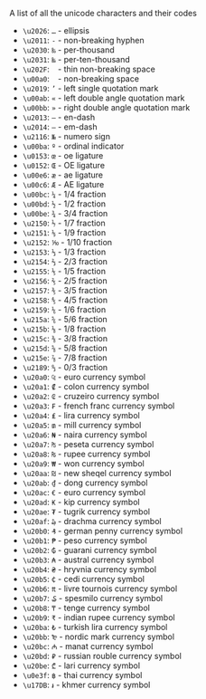 A list of all the unicode characters and their codes

- `\u2026`: `…` - ellipsis
- `\u2011`: `‑` - non-breaking hyphen
- `\u2030`: `‰` - per-thousand
- `\u2031`: `‱` - per-ten-thousand
- `\u202F`: ` ` - thin non-breaking space
- `\u00a0`: ` ` - non-breaking space
- `\u2019`: `’` - left single quotation mark
- `\u00ab`: `«` - left double angle quotation mark
- `\u00bb`: `»` - right double angle quotation mark
- `\u2013`: `–` - en-dash
- `\u2014`: `—` - em-dash
- `\u2116`: `№` - numero sign
- `\u00ba`: `º` - ordinal indicator
- `\u0153`: `œ` - oe ligature
- `\u0152`: `Œ` - OE ligature
- `\u00e6`: `æ` - ae ligature
- `\u00c6`: `Æ` - AE ligature
- `\u00bc`: `¼` - 1/4 fraction
- `\u00bd`: `½` - 1/2 fraction
- `\u00be`: `¾` - 3/4 fraction
- `\u2150`: `⅐` - 1/7 fraction
- `\u2151`: `⅑` - 1/9 fraction
- `\u2152`: `⅒` - 1/10 fraction
- `\u2153`: `⅓` - 1/3 fraction
- `\u2154`: `⅔` - 2/3 fraction
- `\u2155`: `⅕` - 1/5 fraction
- `\u2156`: `⅖` - 2/5 fraction
- `\u2157`: `⅗` - 3/5 fraction
- `\u2158`: `⅘` - 4/5 fraction
- `\u2159`: `⅙` - 1/6 fraction
- `\u215a`: `⅚` - 5/6 fraction
- `\u215b`: `⅛` - 1/8 fraction
- `\u215c`: `⅜` - 3/8 fraction
- `\u215d`: `⅝` - 5/8 fraction
- `\u215e`: `⅞` - 7/8 fraction
- `\u2189`: `↉` - 0/3 fraction
- `\u20a0`: `₠` - euro currency symbol
- `\u20a1`: `₡` - colon currency symbol
- `\u20a2`: `₢` - cruzeiro currency symbol
- `\u20a3`: `₣` - french franc currency symbol
- `\u20a4`: `₤` - lira currency symbol
- `\u20a5`: `₥` - mill currency symbol
- `\u20a6`: `₦` - naira currency symbol
- `\u20a7`: `₧` - peseta currency symbol
- `\u20a8`: `₨` - rupee currency symbol
- `\u20a9`: `₩` - won currency symbol
- `\u20aa`: `₪` - new sheqel currency symbol
- `\u20ab`: `₫` - dong currency symbol
- `\u20ac`: `€` - euro currency symbol
- `\u20ad`: `₭` - kip currency symbol
- `\u20ae`: `₮` - tugrik currency symbol
- `\u20af`: `₯` - drachma currency symbol
- `\u20b0`: `₰` - german penny currency symbol
- `\u20b1`: `₱` - peso currency symbol
- `\u20b2`: `₲` - guarani currency symbol
- `\u20b3`: `₳` - austral currency symbol
- `\u20b4`: `₴` - hryvnia currency symbol
- `\u20b5`: `₵` - cedi currency symbol
- `\u20b6`: `₶` - livre tournois currency symbol
- `\u20b7`: `₷` - spesmilo currency symbol
- `\u20b8`: `₸` - tenge currency symbol
- `\u20b9`: `₹` - indian rupee currency symbol
- `\u20ba`: `₺` - turkish lira currency symbol
- `\u20bb`: `₻` - nordic mark currency symbol
- `\u20bc`: `₼` - manat currency symbol
- `\u20bd`: `₽` - russian rouble currency symbol
- `\u20be`: `₾` - lari currency symbol
- `\u0e3f`: `฿` - thai currency symbol
- `\u17DB`: `៛` - khmer currency symbol
